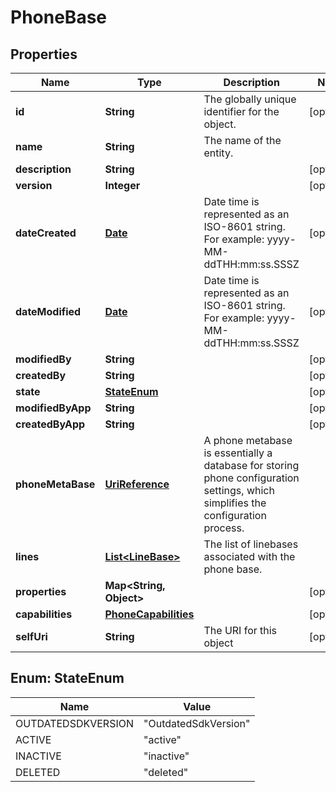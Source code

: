 
# PhoneBase

## Properties
Name | Type | Description | Notes
------------ | ------------- | ------------- | -------------
**id** | **String** | The globally unique identifier for the object. |  [optional]
**name** | **String** | The name of the entity. | 
**description** | **String** |  |  [optional]
**version** | **Integer** |  |  [optional]
**dateCreated** | [**Date**](Date.md) | Date time is represented as an ISO-8601 string. For example: yyyy-MM-ddTHH:mm:ss.SSSZ |  [optional]
**dateModified** | [**Date**](Date.md) | Date time is represented as an ISO-8601 string. For example: yyyy-MM-ddTHH:mm:ss.SSSZ |  [optional]
**modifiedBy** | **String** |  |  [optional]
**createdBy** | **String** |  |  [optional]
**state** | [**StateEnum**](#StateEnum) |  |  [optional]
**modifiedByApp** | **String** |  |  [optional]
**createdByApp** | **String** |  |  [optional]
**phoneMetaBase** | [**UriReference**](UriReference.md) | A phone metabase is essentially a database for storing phone configuration settings, which simplifies the configuration process. | 
**lines** | [**List&lt;LineBase&gt;**](LineBase.md) | The list of linebases associated with the phone base. | 
**properties** | **Map&lt;String, Object&gt;** |  |  [optional]
**capabilities** | [**PhoneCapabilities**](PhoneCapabilities.md) |  |  [optional]
**selfUri** | **String** | The URI for this object |  [optional]


<a name="StateEnum"></a>
## Enum: StateEnum
Name | Value
---- | -----
OUTDATEDSDKVERSION | &quot;OutdatedSdkVersion&quot;
ACTIVE | &quot;active&quot;
INACTIVE | &quot;inactive&quot;
DELETED | &quot;deleted&quot;



